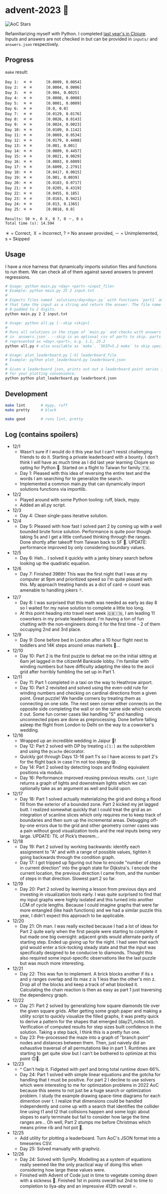 # advent-2023 🎄

![AoC Stars](https://img.shields.io/badge/50-%F0%9F%8C%9F-yellow)

Refamiliarizing myself with Python. I completed [last year's in Clojure](https://github.com/elh/advent-2022).<br>
Inputs and answers are not checked in but can be provided in `inputs/` and `answers.json` respectively.

## Progress

`make` result:
```
Day 1:	＊ ＊ 	 [0.0009, 0.0054]
Day 2:	＊ ＊ 	 [0.0004, 0.0006]
Day 3:	＊ ＊ 	 [0.004, 0.0025]
Day 4:	＊ ＊ 	 [0.0008, 0.0008]
Day 5:	＊ ＊ 	 [0.0001, 0.0009]
Day 6:	＊ ＊ 	 [0.0, 0.0]
Day 7:	＊ ＊ 	 [0.0129, 0.0176]
Day 8:	＊ ＊ 	 [0.0026, 0.0143]
Day 9:	＊ ＊ 	 [0.0024, 0.0023]
Day 10:	＊ ＊ 	 [0.0109, 0.1142]
Day 11:	＊ ＊ 	 [0.0069, 0.0534]
Day 12:	＊ ＊ 	 [0.0179, 0.4488]
Day 13:	＊ ＊ 	 [0.001, 0.001]
Day 14:	＊ ＊ 	 [0.0009, 0.4457]
Day 15:	＊ ＊ 	 [0.0021, 0.0029]
Day 16:	＊ ＊ 	 [0.0083, 0.6009]
Day 17:	＊ ＊ 	 [0.6009, 2.2791]
Day 18:	＊ ＊ 	 [0.0417, 0.0015]
Day 19:	＊ ＊ 	 [0.001, 0.0039]
Day 20:	＊ ＊ 	 [0.0183, 0.0717]
Day 21:	＊ ＊ 	 [0.0205, 0.4319]
Day 22:	＊ ＊ 	 [0.0455, 0.185]
Day 23:	＊ ＊ 	 [0.0163, 8.9421]
Day 24:	＊ ＊ 	 [0.013, 0.1365]
Day 25:	＊ ＊ 	 [0.0018, 0.0]

Results: 50 ＊, 0 Ｘ, 0 ?, 0 －, 0 s
Total time (s): 14.594
```

＊ = Correct, Ｘ = Incorrect, ? = No answer provided, － = Unimplemented, s = Skipped

## Usage

I have a nice harness that dynamically imports solution files and functions to run them. We can check all of them against saved answers to prevent regressions.

```bash
# Usage: python main.py <day> <part> <input_file>
# Example: python main.py 25 2 input.txt
#
# Expects files named `solutions/day<day>.py` with functions `part1` and `part2`
# that take the input as a string and return the answer. The file name <day> is
# 0-padded to 2 digits.
python main.py 2 2 input.txt

# Usage: python all.py [--skip <skip>]
#
# Runs all solutions in the stype of `main.py` and checks with answers present
# in `answers.json`. --skip is an optional csv of parts to skip. parts are
# represented as <day>.<part>, e.g. 1.1, 25.2
python all.py # also available as `make`. `SKIP=5.2 make` to skip specified parts

# Usage: plot_leaderboard.py [-h] leaderboard_file
# Example: python plot_leaderboard.py leaderboard.json
#
# Given a leaderboard json, prints out out a leaderboard point series in csv
# for your plotting convenience.
python python plot_leaderboard.py leaderboard.json
```

## Development

```bash
make lint       # mypy, ruff
make pretty     # black

make good       # runs lint, pretty
```

## Log (contains spoilers)

* 12/1
  * Wasn't sure if I would do it this year but I can't resist challenging friends to do it. Starting a private leaderboard with a bounty. I don't think I will have as much time as I did last year learning Clojure so opting for Python 🐍. Started on a flight to Taiwan for family 🇹🇼.
  * Day 1: Pleased with this idea of reversing the entire text and the words I am searching for to generalize the search.
  * Implemented a common main.py that can dynamically import solutions functions via importlib.
* 12/2
  * Played around with some Python tooling: ruff, black, mypy.
  * Added an all.py script.
* 12/3
  * Day 4: Clean single-pass iterative solution.
* 12/4
  * Day 5: Pleased with how fast I solved part 2 by coming up with a well bounded brute force solution. Performance is quite poor though taking 5s and I get a little confused thinking through the ranges. Done shortly after takeoff from Taiwan back to SF 🌉. UPDATE: performance improved by only considering boundary values.
* 12/5
  * Day 6: Heh... I solved it quickly with a janky binary search before looking up the quadratic equation.
* 12/6
  * Day 7: Finished 396th! This was the first night that I was at my computer at 9pm and prioritized speed so I'm quite pleased with this. My approach treating hands as a dict of card -> count was amenable to handling jokers 🃏.
* 12/7
  * Day 8: I was surprised that this math was needed as early as day 8 so I waited for my naive solution to complete a little too long.
  * At this point heading into travel next week 🇬🇧🇮🇳, I am leading 11 coworkers in my private leaderboard. I'm having a ton of fun chatting with the non-engineers doing it for the first time - 2 of them occupying 2nd and 3rd place.
* 12/9
  * Day 9: Done before bed in London after a 10 hour flight next to toddlers and 14K steps around xmas markets 🎅...
* 12/10
  * Day 10: Part 2 is the first puzzle to defeat me on the initial sitting at 6am jet lagged in the citizenM Bankside lobby. I'm familiar with winding numbers but have difficulty adapting the idea to the ascii grid after horribly fumbling the set up in Part 1.
* 12/11
  * Day 11: Part 1 completed in a taxi on the way to Heathrow airport.
  * Day 10: Part 2 revisited and solved using the even-odd rule for winding numbers and checking on cardinal directions from a given point. Great puzzle! We handle corners by treating them as connecting on one side. The next seen corner either connects on the opposite side completing the wall or on the same side which cancels it out. Some fun corner cases like handling "S" and handling unconnected pipes are done as preprocessing. Done before falling asleep the flight from London to Delhi on the way to a coworker's wedding.
* 12/16
  * Wrapped up an incredible wedding in Jaipur 🎊!
  * Day 12: Part 2 solved with DP by treating `s[1:]` as the subproblem and using the `@cache` decorator.
  * Quickly got through Days 13-16 part 1's so I have access to part 2's for the flight back in case I'm not too sleepy 😪.
  * Day 14: Part 2 solved by detecting loops and finding equivalent positions via modulo.
  * Day 16: Performance improved reusing previous results. `cast_light` returns a graph of lights and downstream lights which we can optionally take as an argument as well and build upon.
* 12/17
  * Day 18: Part 1 solved actually materializing the grid and doing a flood fill from the exterior of a bounded zone. Part 2 kicked my jet lagged butt. I realized somewhat quickly that I could treat the grid as an integration of scanline slices which only requires me to keep track of boundaries and then sum up the incremental areas. Debugging off-by-one errors due to the grid and other geometry corner cases was a pain without good visualization tools and the real inputs being very large. UPDATE: TIL of Pick’s theorem...
* 12/18
  * Day 19: Part 2 solved by working backwards: identify each assignment to "A" and with a range of possible values, tighten it going backwards through the condition graph.
  * Day 17: I got tripped up figuring out how to encode "number of steps in current direction" into the graph state for Dijkstra's. I encode the current location, the previous direction I came from, and the number of steps in that direction. Slowest part 2 so far.
* 12/19
  * Day 20: Part 2 solved by learning a lesson from previous days and investing in visualization tools early. I was quite surprised to find that my input graphs were highly isolated and this turned into another LCM of cycle lengths. Because I could imagine graphs that were far more entangled (like hash functions) and we had a similar puzzle this year, I didn't expect this approach to be applicable.
* 12/20
  * Day 21: Oh man. I was really excited because I had a lot of ideas for Part 2 quite early when the first people were starting to complete it but made one big oversight: adjacent grids would alternate parity of starting step. Ended up giving up for the night. I had seen that each grid would enter a tick-tocking steady state and that the input was specifically designed to be conducive to diamonds. Thought this also required some input-specific observations like the last puzzle but was much more interesting.
* 12/21
  * Day 22: This was fun to implement. A brick blocks another if its x and y ranges overlap and its max z is 1 less than the other's min z. Drop all of the blocks and keep a track of what blocked it. Calculating the chain reaction is then as easy as part 1 just traversing the dependency graph.
* 12/22
  * Day 21: Part 2 solved by generalizing how square diamonds tile over the given square grids. After getting some graph paper and making a utility script to quickly visualize the filled graphs, it was pretty quick to derive a pattern for the shapes that emerged (day21_notes.txt). Verification of computed results for step sizes built confidence in the solution. Taking a step back, I think this is a pretty fun one.
  * Day 23: Pre-processed the maze into a graph of "branch point" nodes and distances between them. Then, just naively did an exhaustive traversal of all permutations like in part 1. Runtimes are starting to get quite slow but I can't be bothered to optimize at this point 🙃🎄.
* 12/23
  * ^ Can't help it. Fidgeted with perf and bring total runtime down 66%.
  * Day 24: Part 1 solved with simple linear equations and the gotcha for handling that t must be positive. For part 2 I decline to use solvers which were interesting to me for optimzation problems in 2022 AoC because this seems to not just be a huge search or optimization problem. I study the example drawing space-time diagrams for each dimention over t. I realize that dimensions could be handled independently and come up with a search that identifies the collider line using t1 and t2 that collisions happen and some logic about slopes to early terminate but fail to consider how large the time ranges are... Oh well, Part 2 stumps me before Christmas which means prime rib and hot pot 🥩.
* 12/25
  * Add utility for plotting a leaderboard. Turn AoC's JSON format into a timeseries CSV.
  * Day 25: Solved manually with graphviz.
* 12/26
  * Day 24: Solved with SymPy. Modelling as a system of equations really seemed like the only practical way of doing this when considering how large these values were.
  * Finished with Advent of Code just in time to vegetate coming down with a sickness 😬. Finished 1st in points overall but 2nd to time to completion to ilya-aby and an impressive 412th overall ⭐️.
